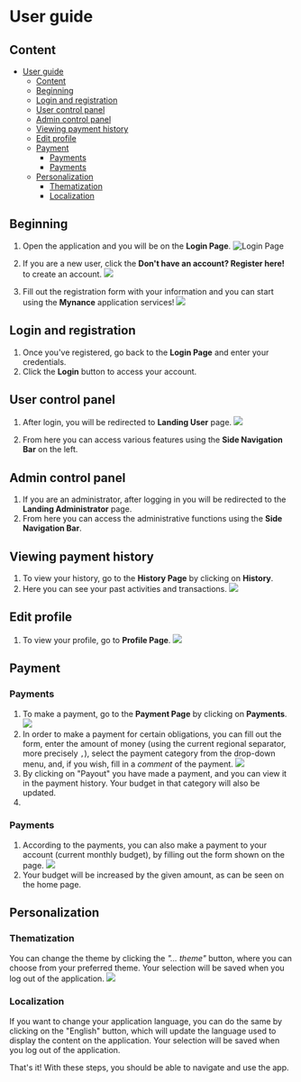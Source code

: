 # User guide

## Content

- [User guide](#user-guide)
  - [Content](#content)
  - [Beginning](#beginning)
  - [Login and registration](#login-and-registration)
  - [User control panel](#user-control-panel)
  - [Admin control panel](#admin-control-panel)
  - [Viewing payment history](#viewing-payment-history)
  - [Edit profile](#edit-profile)
  - [Payment](#payment)
    - [Payments](#payments)
    - [Payments](#payments-1)
  - [Personalization](#personalization)
    - [Thematization](#thematization)
    - [Localization](#localization)

## Beginning

1. Open the application and you will be on the **Login Page**.
![Login Page](/readme/en-US/loginpage.png)

1. If you are a new user, click the **Don't have an account? Register here!** to create an account.
![](readme/en-US/registerpage.png)

3. Fill out the registration form with your information and you can start using the **Mynance** application services!
![](readme/en-US/registerpage-example.png)

## Login and registration

1. Once you've registered, go back to the **Login Page** and enter your credentials.
2. Click the **Login** button to access your account.

## User control panel

1. After login, you will be redirected to **Landing User** page.
![](readme/en-US/landinguser.png)

2. From here you can access various features using the **Side Navigation Bar** on the left.

## Admin control panel

1. If you are an administrator, after logging in you will be redirected to the **Landing Administrator** page.
2. From here you can access the administrative functions using the **Side Navigation Bar**.

## Viewing payment history

1. To view your history, go to the **History Page** by clicking on **History**.
2. Here you can see your past activities and transactions.
![](readme/en-US/historypage.png)

## Edit profile

1. To view your profile, go to **Profile Page**.
![](readme/en-US/profilepage.png)

## Payment
### Payments
1. To make a payment, go to the **Payment Page** by clicking on **Payments**.
![](readme/en-US/paymentpage.png)
2. In order to make a payment for certain obligations, you can fill out the form, enter the amount of money (using the current regional separator, more precisely `,`), select the payment category from the drop-down menu, and, if you wish, fill in a *comment* of the payment.
![](readme/en-US/paymentpage-outgoingpaymentexample.png)
3. By clicking on "Payout" you have made a payment, and you can view it in the payment history. Your budget in that category will also be updated.
4.
### Payments
1. According to the payments, you can also make a payment to your account (current monthly budget), by filling out the form shown on the page.
![](readme/en-US/paymentpage-incomingpaymentexample.png)
2. Your budget will be increased by the given amount, as can be seen on the home page.

## Personalization
### Thematization
You can change the theme by clicking the *"... theme"* button, where you can choose from your preferred theme. Your selection will be saved when you log out of the application.
![](readme/en-US/landinguser-dark.png)

### Localization
If you want to change your application language, you can do the same by clicking on the "English" button, which will update the language used to display the content on the application. Your selection will be saved when you log out of the application.


That's it! With these steps, you should be able to navigate and use the app.